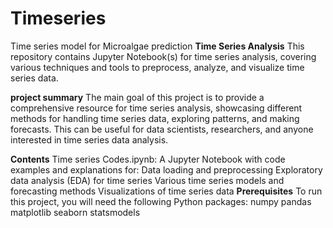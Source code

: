 # Timeseries
Time series model for Microalgae prediction
**Time Series Analysis**
This repository contains Jupyter Notebook(s) for time series analysis, covering various techniques and tools to preprocess, analyze, and visualize time series data.

**project summary**
The main goal of this project is to provide a comprehensive resource for time series analysis, showcasing different methods for handling time series data, exploring patterns, and making forecasts. This can be useful for data scientists, researchers, and anyone interested in time series data analysis.

**Contents**
Time series Codes.ipynb: A Jupyter Notebook with code examples and explanations for:
  Data loading and preprocessing
  Exploratory data analysis (EDA) for time series
  Various time series models and forecasting methods
  Visualizations of time series data
**Prerequisites**
  To run this project, you will need the following Python packages:
    numpy
    pandas
    matplotlib
    seaborn
    statsmodels
